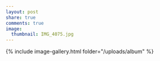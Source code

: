 ```yaml
---
layout: post
share: true
comments: true
image:
  thumbnail: IMG_4075.jpg
---
```


{% include image-gallery.html folder="/uploads/album" %}
